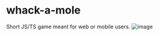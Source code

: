 # whack-a-mole
Short JS/TS game meant for web or mobile users.
![image](https://github.com/VlahovskiAndrej/whack-a-mole/assets/95543841/6541c7fc-f457-4c71-bc7e-b4f584ac8104)
